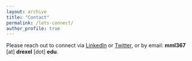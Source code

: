 ```yaml
---
layout: archive
title: "Contact"
permalink: /lets-connect/
author_profile: true
---
```



Please reach out to connect via [LinkedIn](https://www.linkedin.com/in/marymlucas/) or [Twitter](https://twitter.com/mary_m_lucas), or by email: **mml367** [at] **drexel** [dot] **edu**.